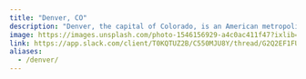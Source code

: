 ```yaml
---
title: "Denver, CO"
description: "Denver, the capital of Colorado, is an American metropolis dating to the Old West era. Larimer Square, the city’s oldest block, features landmark 19th-century buildings. Museums include the Denver Art Museum, an ultramodern complex known for its collection of indigenous works, and the mansion of famed Titanic survivor Molly Brown. Denver is also a jumping-off point for ski resorts in the nearby Rocky Mountains."
image: https://images.unsplash.com/photo-1546156929-a4c0ac411f47?ixlib=rb-1.2.1&ixid=eyJhcHBfaWQiOjEyMDd9&auto=format&fit=crop&w=1350&q=80
link: https://app.slack.com/client/T0KQTUZ2B/C550MJU8Y/thread/G2Q2EF1FU-1571188104.095600
aliases:
  - /denver/
---
```

